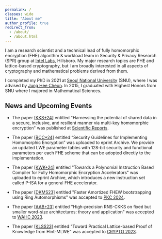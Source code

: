 ```yaml
---
permalink: /
classes: wide
title: "About me"
author_profile: true
redirect_from: 
  - /about/
  - /about.html
---
```


I am a research scientist and a technical lead of fully homomorphic encryption (FHE) algorithm & workload team in Security & Privacy Research (SPR) group at [Intel Labs](https://www.intel.com/content/www/us/en/research/overview.html), Hillsboro.
My major research topics are FHE and lattice-based cryptography, but I am broadly interested in all aspects of cryptography and mathematical problems derived from them. 

I completed my PhD in 2021 at [Seoul National University](https://en.snu.ac.kr/index.html) (SNU), where I was advised by [Jung Hee Cheon](http://www.math.snu.ac.kr/~jhcheon/xe2/). In 2015, I graduated with Highest Honors from SNU where I majored in Mathematical Sciences.


## News and Upcoming Events

- The paper [[KKS+24]](https://www.nature.com/articles/s41598-024-63393-1) entitled "Harnessing the potential of shared data in a secure, inclusive, and resilient manner via multi-key homomorphic encryption" was published at [Scientific Reports](https://www.nature.com/srep/).  

- The paper [[BCC+24]](https://eprint.iacr.org/2024/463.pdf) entitled “Security Guidelines for Implementing Homomorphic Encryption” was uploaded to eprint Archive. We provide an updated LWE parameter tables with 128-bit security and functional parameters per each FHE scheme that can be adopted directly to the implementation.  

- The paper [[KWK+24]](https://eprint.iacr.org/2024/707) entitled "Towards a Polynomial Instruction Based Compiler for Fully Homomorphic Encryption Accelerators" was uploaded to eprint Archive, which introduces a new instruction set called P-ISA for a general FHE accelerator. 

- The paper [[DKMS23]](https://eprint.iacr.org/2023/112.pdf) entitled "Faster Amortized FHEW bootstrapping using Ring Automorphisms" was accepted to [PKC 2024](https://pkc.iacr.org/2024/). 

- The paper [[AAB+23]](https://eprint.iacr.org/2023/1462.pdf) entitled "High-precision RNS-CKKS on fixed but smaller word-size architectures: theory and application" was accepted to [WAHC 2023](https://homomorphicencryption.org/workshops-wahc23/). 

- The paper [[KLSS23]](https://eprint.iacr.org/2023/623.pdf) entitled "Toward Practical Lattice-based Proof of Knowledge from Hint-MLWE" was accepted to [CRYPTO 2023](https://crypto.iacr.org/2023/). 

<!---
- Intel HERACLES, a revolutionary HW accelerator for lattice-based FHE, has been introduced at [GOMACTech 2023](https://www.gomactech.net/2023/).


- The paper [[KHB+21]](https://www.sciencedirect.com/science/article/pii/S240547122100288X) about "secure genotype imputation based on HE" has been published in [Cell Systems](https://www.sciencedirect.com/journal/cell-systems). This is a joint work of [iDASH 2019](http://www.humangenomeprivacy.org/2019/) Track 2 winner teams (TFHE-Chimera, SNU, EPFL), UTHealth and Microsoft Research.

--->

<!---
- My PhD Thesis entitled "[Machine Learning on Encrypted Data and Homomorphic Comparison](https://dcollection.snu.ac.kr/srch/srchDetail/000000163766?localeParam=en)" received the Best PhD Dissertation Award from the College of Natural Sciences at SNU.
--->

<!---
- The paper [[CKK20]](https://eprint.iacr.org/2019/1234.pdf) about “complexity-optimal homomorphic comparison” was accepted to [ASIACRYPT 2020](https://asiacrypt.iacr.org/2020/) and selected for the Gold Award at 26th [Samsung Humantech Paper Award](https://humantech.samsung.com/) (1st place in Computer Science & Engineering).
--->

<!--- 
- The paper [[CKK+19]](https://eprint.iacr.org/2019/417.pdf) was selected for the Excellence Award at Samsung DS Industry-Academy Cooperation Project.
--->

<!---
- The paper [[KSK+20]](https://bmcmedgenomics.biomedcentral.com/articles/10.1186/s12920-020-0722-1#citeas) about "HE-based semi-parallel GWAS computation" was accepted to [BMC Medical Genomics](https://bmcmedgenomics.biomedcentral.com/).
--->

<!--- 
- The paper [[KHB+20]](https://www.biorxiv.org/content/10.1101/2020.07.02.183459v2.full.pdf) about "secure genotype imputation based on HE" is now available at bioRxiv. This is a joint work of [iDASH 2019](http://www.humangenomeprivacy.org/2019/) Track 2 winner teams (TFHE-Chimera, SNU, EPFL), UTHealth and Microsoft Research.
--->

<!---
 - The paper [[CKK20]](https://eprint.iacr.org/2019/1234.pdf) was selected for the Gold Award at 26th [Samsung Humantech Paper Award](https://humantech.samsung.com/) (1st place in Computer Science & Engineering).
--->


